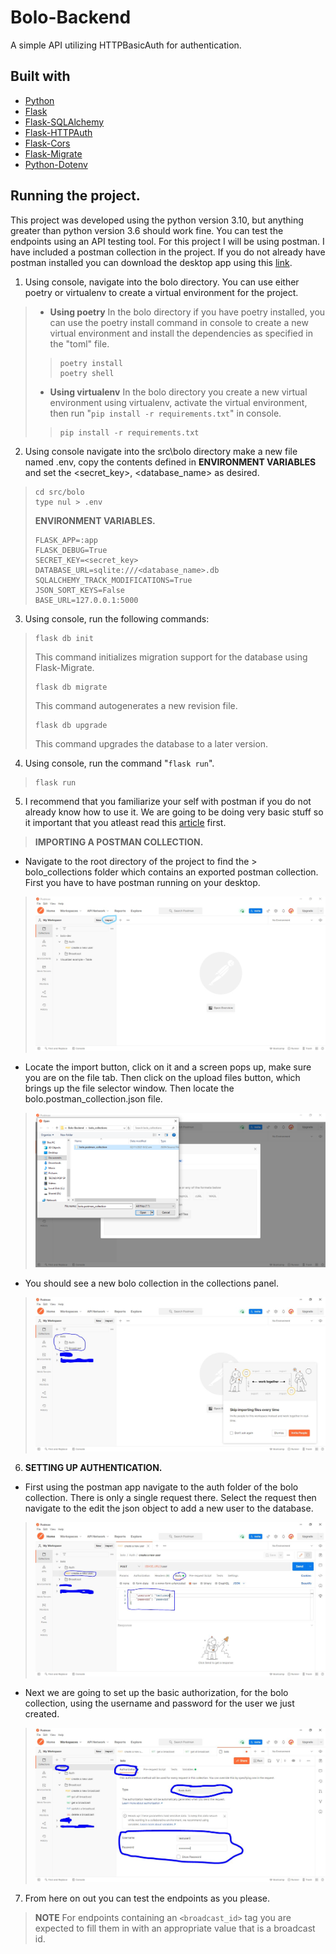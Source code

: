# Bolo-Backend

A simple API utilizing HTTPBasicAuth for authentication.


## Built with

- [Python](https://www.python.org/downloads/release/python-3100/)
- [Flask](https://flask.palletsprojects.com/en/2.0.x/)
- [Flask-SQLAlchemy](https://flask-sqlalchemy.palletsprojects.com/)
- [Flask-HTTPAuth](https://flask-httpauth.readthedocs.io/)
- [Flask-Cors](https://flask-cors.readthedocs.io/)
- [Flask-Migrate](https://flask-migrate.readthedocs.io/)
- [Python-Dotenv](https://pypi.org/project/python-dotenv/)


## Running the project.

This project was developed using the python version 3.10, but anything greater than python version 3.6 should work fine. You can test the endpoints using an API testing tool. For this project I will be using postman. I have included a postman collection in the project. If you do not already have postman installed you can download the desktop app using this [link]().

1. Using console, navigate into the bolo directory. You can use either poetry or virtualenv to create a virtual environment for the project.

> - **Using poetry**
> In the bolo directory if you have poetry installed, you can use the poetry install command in console to create a new virtual environment and install the dependencies as specified in the "toml" file.
>> ```console
>> poetry install
>> poetry shell
>> ```
> - **Using virtualenv**
> In the bolo directory you create a new virtual environment using virtualenv, activate the virtual environment, then run "<code>pip install -r requirements.txt</code>" in console.
>> ```console
>> pip install -r requirements.txt
>> ```

2. Using console navigate into the src\bolo directory make a new file named .env, copy the contents defined in **ENVIRONMENT VARIABLES** and set the <secret_key>, <database_name> as desired.
> ```console
> cd src/bolo
> type nul > .env
> ```
> **ENVIRONMENT VARIABLES.**
> ```text
> FLASK_APP=:app
> FLASK_DEBUG=True
> SECRET_KEY=<secret_key>
> DATABASE_URL=sqlite:///<database_name>.db
> SQLALCHEMY_TRACK_MODIFICATIONS=True
> JSON_SORT_KEYS=False
> BASE_URL=127.0.0.1:5000
> ```

3. Using console, run the following commands:
> ```console
> flask db init
> ```
> This command initializes migration support for the database using Flask-Migrate.
> ```console
> flask db migrate
> ```
> This command autogenerates a new revision file.
> ```console
> flask db upgrade
> ``` 
> This command upgrades the database to a later version.

4. Using console, run the command "<code>flask run</code>".
> ```console
> flask run
> ```

5. I recommend that you familiarize your self with postman if you do not already know how to use it. We are going to be doing very basic stuff so it important that you atleast read this [article](https://learning.postman.com/docs/getting-started/introduction) first.
> **IMPORTING A POSTMAN COLLECTION.**
 - Navigate to the root directory of the project to find the > bolo_collections folder which contains an exported postman collection. First you have to have postman running on your desktop.
> ![image](images/importStep1.jpg)
 - Locate the import button, click on it and a screen pops up, make sure you are on the file tab. Then click on the upload files button, which brings up the file selector window. Then locate the bolo.postman_collection.json file.
> ![image](images/importStep2.jpg)
 - You should see a new bolo collection in the collections panel.
> ![image](images/importStep3.jpg)
6. **SETTING UP AUTHENTICATION.**
- First using the postman app navigate to the auth folder of the bolo collection. There is only a single request there. Select the request then navigate to the edit the json object to add a new user to the database.
> ![image](images/registerUser.jpg)

- Next we are going to set up the basic authorization, for the bolo collection, using the username and password for the user we just created.
> ![Image](images/setBasicAuthorizationCredentials.jpg)

7. From here on out you can test the endpoints as you please.
> **NOTE** For endpoints containing an ```<broadcast_id>``` tag you are expected to fill them in with an appropriate value that is a broadcast id.